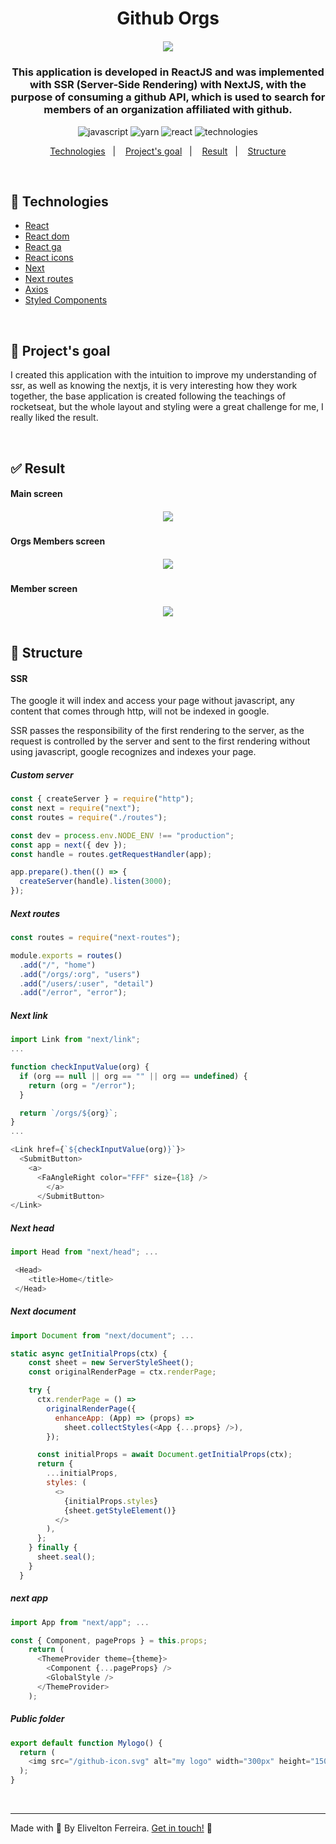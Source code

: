  
<h1 align="center">Github Orgs </h1>
 
 <h5 align="center"><img src="https://media.giphy.com/media/KHntgznKwPdAwxTiOO/giphy.gif"/>
 </h5>


<h4 align="center"></h4>

<h3 align="center">
  This application is developed in ReactJS and was implemented with SSR (Server-Side Rendering) with NextJS, with the purpose of consuming a github API, which is used to search for members of an organization affiliated with github.
</h3>

<p align="center">
  
  <img alt="javascript" src="https://img.shields.io/badge/javascript-100.0%25-salmon.svg?cacheSeconds=2592000?style=flat&logo=javascript" />

  <img alt="yarn" src="https://img.shields.io/badge/yarn-1.22.4-salmon.svg?cacheSeconds=2592000?style=flat&logo=yarn" />

  <img alt="react" src="https://img.shields.io/badge/react-16.13.1-salmon.svg?cacheSeconds=2592000?style=flat&logo=react" />

  <img alt="technologies" src="https://img.shields.io/badge/technologies-8-salmon.svg?cacheSeconds=2592000?" />

</p>

<p align="center">
  <a href="#technologies">Technologies</a>&nbsp;&nbsp;&nbsp;|&nbsp;&nbsp;&nbsp;
  <a href="#objective">Project's goal</a>&nbsp;&nbsp;&nbsp;|&nbsp;&nbsp;&nbsp;
  <a href="#result">Result</a>&nbsp;&nbsp;&nbsp;|&nbsp;&nbsp;&nbsp;
  <a href="#structure">Structure</a>
</p>

<br />

<h2 id="technologies" name="technologies">
🚀 Technologies
</h2>

- [React](https://pt-br.reactjs.org/)
- [React dom](https://pt-br.reactjs.org/docs/react-dom.html)
- [React ga](https://github.com/react-ga/react-ga)
- [React icons](https://github.com/react-icons/react-icons)
- [Next](https://nextjs.org/)
- [Next routes](https://github.com/fridays/next-routes)
- [Axios](https://github.com/axios/axios)
- [Styled Components](https://styled-components.com/)


<br />

<h2 id="objective" name="objective">
🎯 Project's goal
</h2>

I created this application with the intuition to improve my understanding of ssr, as well as knowing the nextjs, it is very interesting how they work together, the base application is created following the teachings of rocketseat, but the whole layout and styling were a great challenge for me, I really liked the result.

<br />

<h2 id="result" name="result">
✅ Result
</h2>

#### Main screen
<h5 align="center"><img src="./src/screenshots/main.png"/>

#### Orgs Members screen

<h5 align="center"><img src="./src/screenshots/orgsMembers.png"/>

#### Member screen

<h5 align="center"><img src="./src/screenshots/member.png"/>

<br />
<br />

<h2 id="structure" name="structure">
🧱 Structure
</h2>

#### SSR

The google it will index and access your page without javascript, any content that comes through http, will not be indexed in google.

SSR passes the responsibility of the first rendering to the server, as the request is controlled by the server and sent to the first rendering without using javascript, google recognizes and indexes your page.

##### Custom server

```js
const { createServer } = require("http");
const next = require("next");
const routes = require("./routes");

const dev = process.env.NODE_ENV !== "production";
const app = next({ dev });
const handle = routes.getRequestHandler(app);

app.prepare().then(() => {
  createServer(handle).listen(3000);
});
```

##### Next routes

```js
const routes = require("next-routes");

module.exports = routes()
  .add("/", "home")
  .add("/orgs/:org", "users")
  .add("/users/:user", "detail")
  .add("/error", "error");

```

##### Next link

```js
import Link from "next/link"; 
...

function checkInputValue(org) {
  if (org == null || org == "" || org == undefined) {
    return (org = "/error");
  }

  return `/orgs/${org}`;
}
...

<Link href={`${checkInputValue(org)}`}>
  <SubmitButton>
    <a>
      <FaAngleRight color="FFF" size={18} />
        </a>
      </SubmitButton>
</Link>
```

##### Next head

```js
import Head from "next/head"; ...

 <Head>
    <title>Home</title>
 </Head>
```

##### Next document

```js
import Document from "next/document"; ...

static async getInitialProps(ctx) {
    const sheet = new ServerStyleSheet();
    const originalRenderPage = ctx.renderPage;

    try {
      ctx.renderPage = () =>
        originalRenderPage({
          enhanceApp: (App) => (props) =>
            sheet.collectStyles(<App {...props} />),
        });

      const initialProps = await Document.getInitialProps(ctx);
      return {
        ...initialProps,
        styles: (
          <>
            {initialProps.styles}
            {sheet.getStyleElement()}
          </>
        ),
      };
    } finally {
      sheet.seal();
    }
  }

```

##### next app

```js
import App from "next/app"; ...

const { Component, pageProps } = this.props;
    return (
      <ThemeProvider theme={theme}>
        <Component {...pageProps} />
        <GlobalStyle />
      </ThemeProvider>
    );
```

##### Public folder

```js
export default function Mylogo() {
  return (
    <img src="/github-icon.svg" alt="my logo" width="300px" height="150px" />
  );
}

```

<br />



<hr>

Made with 🧡 By Elivelton Ferreira. [Get in touch!](https://www.linkedin.com/in/eliveltonsf/) :calling:
